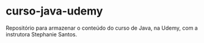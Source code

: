 # curso-java-udemy
Repositório para armazenar o conteúdo do curso de Java, na Udemy, com a instrutora Stephanie Santos.
